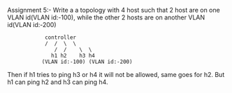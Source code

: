 Assignment 5:-
Write a a topology with 4 host such that 2 host are on one VLAN id(VLAN id:-100), while the other 2 hosts are on another VLAN id(VLAN id:-200)

				controller
				/  /  \  \
			       /  /    \  \
			      h1 h2    h3 h4
		       (VLAN id:-100) (VLAN id:-200)

Then if h1 tries to ping h3 or h4 it will not be allowed, same goes for h2. But h1 can ping h2 and h3 can ping h4. 
